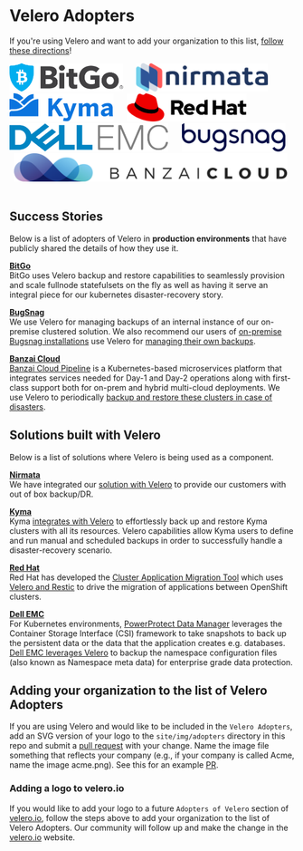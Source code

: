 # Velero Adopters

If you're using Velero and want to add your organization to this list, 
[follow these directions][1]!

<a href="https://www.bitgo.com" border="0" target="_blank"><img alt="bitgo.com" src="site/img/adopters/BitGo.svg" height="50"></a>&nbsp; &nbsp; &nbsp;
<a href="https://www.nirmata.com" border="0" target="_blank"><img alt="nirmata.com" src="site/img/adopters/nirmata.svg" height="50"></a>&nbsp; &nbsp; &nbsp;
<a href="https://kyma-project.io/" border="0" target="_blank"><img alt="kyma-project.io" src="site/img/adopters/kyma.svg" height="50"></a>&nbsp; &nbsp; &nbsp;
<a href="https://redhat.com/" border="0" target="_blank"><img alt="redhat.com" src="site/img/adopters/redhat.svg" height="50"></a>&nbsp; &nbsp; &nbsp;
<a href="https://dellemc.com/" border="0" target="_blank"><img alt="dellemc.com" src="site/img/adopters/DellEMC.png" height="50"></a>&nbsp; &nbsp; &nbsp;
<a href="https://bugsnag.com/" border="0" target="_blank"><img alt="bugsnag.com" src="site/img/adopters/bugsnag.svg" height="50"></a>&nbsp; &nbsp; &nbsp;
<a href="https://banzaicloud.com/" border="0" target="_blank"><img alt="banzaicloud.com" src="site/img/adopters/banzaicloud.svg" height="50"></a>&nbsp; &nbsp; &nbsp;

## Success Stories

Below is a list of adopters of Velero in **production environments** that have
publicly shared the details of how they use it.

**[BitGo][20]**  
BitGo uses Velero backup and restore capabilities to seamlessly provision and scale fullnode statefulsets on the fly as well as having it serve an integral piece for our kubernetes disaster-recovery story.

**[BugSnag][30]**  
We use Velero for managing backups of an internal instance of our on-premise clustered solution. We also recommend our users of [on-premise Bugsnag installations][31] use Velero for [managing their own backups][32].

**[Banzai Cloud][60]**  
[Banzai Cloud Pipeline][61] is a Kubernetes-based microservices platform that integrates services needed for Day-1 and Day-2 operations along with first-class support both for on-prem and hybrid multi-cloud deployments. We use Velero to periodically [backup and restore these clusters in case of disasters][62].

## Solutions built with Velero

Below is a list of solutions where Velero is being used as a component.

**[Nirmata][10]**  
We have integrated our [solution with Velero][11] to provide our customers with out of box backup/DR.

**[Kyma][40]**  
Kyma [integrates with Velero][41] to effortlessly back up and restore Kyma clusters with all its resources. Velero capabilities allow Kyma users to define and run manual and scheduled backups in order to successfully handle a disaster-recovery scenario.

**[Red Hat][50]**  
Red Hat has developed the [Cluster Application Migration Tool][51] which uses [Velero and Restic][52] to drive the migration of applications between OpenShift clusters.

**[Dell EMC][70]**  
For Kubernetes environments, [PowerProtect Data Manager][71] leverages the Container Storage Interface (CSI) framework to take snapshots to back up the persistent data or the data that the application creates e.g. databases. [Dell EMC leverages Velero][72] to backup the namespace configuration files (also known as Namespace meta data) for enterprise grade data protection.

## Adding your organization to the list of Velero Adopters

If you are using Velero and would like to be included in the `Velero Adopters`, add an SVG version of your logo to the `site/img/adopters` directory in this repo and submit a [pull request][3] with your change. Name the image file something that reflects your company (e.g., if your company is called Acme, name the image acme.png). See this for an example [PR][4].

### Adding a logo to velero.io

If you would like to add your logo to a future `Adopters of Velero` section of [velero.io][2], follow the steps above to add your organization to the list of Velero Adopters. Our community will follow up and make the change in the [velero.io][2] website.

[1]: #adding-a-logo-to-veleroio
[2]: https://velero.io
[3]: https://github.com/vmware-tanzu/velero/pulls
[4]: https://github.com/vmware-tanzu/velero/pull/2242

[10]: https://www.nirmata.com/2019/08/14/kubernetes-disaster-recovery-using-velero-and-nirmata/
[11]: https://nirmata.com

[20]: https://bitgo.com

[30]: https://bugsnag.com
[31]: https://www.bugsnag.com/on-premise
[32]: https://docs.bugsnag.com/on-premise/clustered/backup-restore/

[40]: https://kyma-project.io
[41]: https://kyma-project.io/docs/components/backup/#overview-overview

[50]: https://redhat.com
[51]: https://github.com/fusor/mig-operator
[52]: https://github.com/fusor/mig-operator/blob/master/docs/usage/2.md

[60]: https://banzaicloud.com
[61]: https://banzaicloud.com/products/pipeline/
[62]: https://banzaicloud.com/blog/vault-backup-velero/

[70]: https://dellemc.com
[71]: https://dellemc.com/dataprotection
[72]: https://www.dellemc.com/resources/en-us/asset/briefs-handouts/solutions/h18141-dellemc-dpd-kubernetes.pdf
